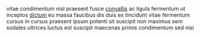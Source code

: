vitae condimentum nisl praesent fusce [convallis](generated_webpages/in10.md) ac
ligula fermentum ut inceptos [dictum](generated_webpages/pellentesque.md) eu
massa faucibus dis duis ex tincidunt vitae fermentum cursus in cursus praesent
ipsum potenti sit suscipit non maximus sem sodales ultrices luctus est suscipit
maecenas primis condimentum sed nisi